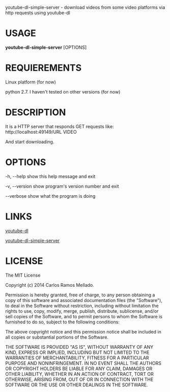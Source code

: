 youtube-dl-simple-server - download videos from some video platforms via http requests using youtube-dl

# USAGE
**youtube-dl-simple-server** [OPTIONS]

# REQUIEREMENTS
Linux platform (for now)

python 2.7. I haven't tested on other versions (for now)

# DESCRIPTION
It is a HTTP server that responds GET requests like:
http://localhost:49149/URL VIDEO

And start downloading.

# OPTIONS
-h, --help     show this help message and exit

-v, --version  show program's version number and exit

--verbose      show what the program is doing


# LINKS
[youtube-dl](https://github.com/rg3/youtube-dl)

[youtube-dl-simple-server](https://github.com/r4mos/youtube-dl-simple-server)

# LICENSE
The MIT License

Copyright (c) 2014 Carlos Ramos Mellado.

Permission is hereby granted, free of charge, to any person obtaining a copy of this software and associated documentation files (the "Software"), to deal in the Software without restriction, including without limitation the rights to use, copy, modify, merge, publish, distribute, sublicense, and/or sell copies of the Software, and to permit persons to whom the Software is furnished to do so, subject to the following conditions:

The above copyright notice and this permission notice shall be included in all copies or substantial portions of the Software.

THE SOFTWARE IS PROVIDED "AS IS", WITHOUT WARRANTY OF ANY KIND, EXPRESS OR IMPLIED, INCLUDING BUT NOT LIMITED TO THE WARRANTIES OF MERCHANTABILITY, FITNESS FOR A PARTICULAR PURPOSE AND NONINFRINGEMENT. IN NO EVENT SHALL THE AUTHORS OR COPYRIGHT HOLDERS BE LIABLE FOR ANY CLAIM, DAMAGES OR OTHER LIABILITY, WHETHER IN AN ACTION OF CONTRACT, TORT OR OTHERWISE, ARISING FROM, OUT OF OR IN CONNECTION WITH THE SOFTWARE OR THE USE OR OTHER DEALINGS IN THE SOFTWARE.